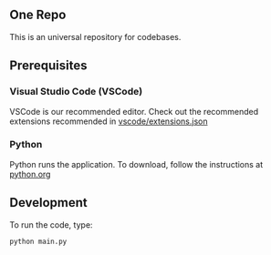 ## One Repo

This is an universal repository for codebases.

## Prerequisites
### Visual Studio Code (VSCode)
VSCode is our recommended editor. Check out the recommended extensions recommended in [vscode/extensions.json](./vscode/extensions.json)

### Python
Python runs the application. To download, follow the instructions at [python.org](https://www.python.org/)

## Development
To run the code, type:
```
python main.py
```
 